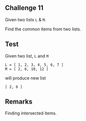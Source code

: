 ## Challenge 11

Given two lists `L` & `M`.

Find the common items from two lists.

## Test

Given two list, `L` and `M`

```
L = [ 1, 2, 3, 4, 5, 6, 7 ]
M = [ 2, 6, 10, 12 ]
```

will produce new list

```
[ 2, 6 ]
```

## Remarks

Finding intersected items.